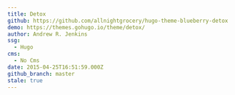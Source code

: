 ```yaml
---
title: Detox
github: https://github.com/allnightgrocery/hugo-theme-blueberry-detox
demo: https://themes.gohugo.io/theme/detox/
author: Andrew R. Jenkins
ssg:
  - Hugo
cms:
  - No Cms
date: 2015-04-25T16:51:59.000Z
github_branch: master
stale: true
---
```

